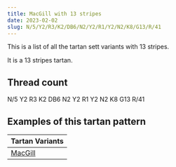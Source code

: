 ```yaml
---
title: MacGill with 13 stripes
date: 2023-02-02
slug: N/5/Y2/R3/K2/DB6/N2/Y2/R1/Y2/N2/K8/G13/R/41
---
```

This is a list of all the tartan sett variants with 13 stripes.

It is a 13 stripes tartan.


## Thread count
N/5 Y2 R3 K2 DB6 N2 Y2 R1 Y2 N2 K8 G13 R/41

## Examples of this tartan pattern

| Tartan Variants |
|---------------|
| [MacGill](/variants/n/5/y2/r3/k2/db6/n2/y2/r1/y2/n2/k8/g13/r/41-db000064-g004c00-k000000-nd0d0d0-rc80000-yffff00)||
